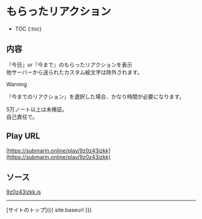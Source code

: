 # もらったリアクション

* TOC
{:toc}

## 内容
『今日』or『今まで』のもらったリアクションを表示  
他サーバーから送られたカスタム絵文字は除外されます。

> [!WARNING]
> 『今までのリアクション』を選択した場合、かなり時間が必要になります。
> 
> 5万ノート以上は未検証。  
> 自己責任で。

## Play URL

[https://submarin.online/play/9z0z43izkk](https://submarin.online/play/9z0z43izkk)

## ソース

[9z0z43izkk.is](https://github.com/elysion-pre/MisskeyPlay/blob/main/src/submarin/9z0z43izkk.is)

----

[サイトのトップ]({{ site.baseurl }})

